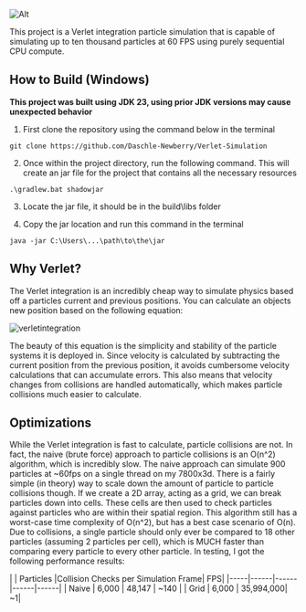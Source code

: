 ![Alt](src/main/resources/assets/gif/Simulationgif.gif "simulationgif")

This project is a Verlet integration particle simulation that is capable of simulating up to ten thousand particles at 60 FPS using purely sequential CPU compute. 

<h2> How to Build (Windows)</h2>
<strong>This project was built using JDK 23, using prior JDK versions may cause unexpected behavior</strong>
<p align = "left">
  
1. First clone the repository using the command below in the terminal

```
git clone https://github.com/Daschle-Newberry/Verlet-Simulation
```

2. Once within the project directory, run the following command. This will create an jar file for the project that contains all the necessary resources

```
.\gradlew.bat shadowjar
```

3. Locate the jar file, it should be in the build\libs folder

4. Copy the jar location and run this command in the terminal
  
```
java -jar C:\Users\...\path\to\the\jar
```

</p>

<h2> Why Verlet? </h2>

The Verlet integration is an incredibly cheap way to simulate physics based off a particles current and previous positions. You can calculate an objects new position based on the following equation:

![verletintegration](https://github.com/user-attachments/assets/afdfa095-b12f-422b-a051-7af170b18db9)

The beauty of this equation is the simplicity and stability of the particle systems it is deployed in. Since velocity is calculated by subtracting the current position from the previous position, it avoids cumbersome velocity calculations that can accumulate errors. This also means that velocity changes from collisions are handled automatically, which makes particle collisions much easier to calculate.


<h2> Optimizations </h2>

While the Verlet integration is fast to calculate, particle collisions are not. In fact, the naive (brute force) approach to particle collisions is an O(n^2) algorithm, which is incredibly slow. The naive approach can simulate 900 particles at ~60fps on a single thread on my 7800x3d. There is a fairly simple (in theory) way to scale down the amount of particle to particle collisions though. If we create a 2D array, acting as a grid, we can break particles down into cells. These cells are then used to check particles against particles who are within their spatial region. This algorithm still has a worst-case time complexity of O(n^2), but has a best case scenario of O(n). Due to collisions, a single particle should only ever be compared to 18 other particles (assuming 2 particles per cell), which is MUCH faster than comparing every particle to every other particle. In testing, I got the following performance results:

|     | Particles  |Collision Checks per Simulation Frame| FPS|
|-----|------|------|------|------|
| Naive |  6,000 |  48,147 | ~140 |
| Grid  | 6,000  | 35,994,000| ~1|
